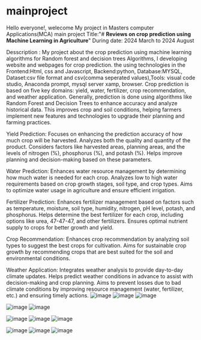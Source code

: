 # mainproject
Hello everyone!, welecome 
My project in Masters computer Applications(MCA)
main project Title:"# **Reviews on crop prediction using Machine Learning in Agriculture**" 
During date: 2024 March to 2024 August

Desscription : My project about the crop prediction using machine learning algorithms for Random forest and decision trees Algorithms, I developing website and webpages for crop prediction. the using technologies in the Frontend:Html, css and Javascript, Backend:python, Database:MYSQL, Dataset:csv file format and csv(comma seperated values),Tools: visual code studio, Anaconda prompt, mysql server xamp, browser.
Crop prediction is based on five key domains: yield, water, fertilizer, crop recommendation, and weather application. Generally, prediction is done using algorithms like Random Forest and Decision Trees to enhance accuracy and analyze historical data. This improves crop and soil conditions, helping farmers implement new features and technologies to upgrade their planning and farming practices.

Yield Prediction:
Focuses on enhancing the prediction accuracy of how much crop will be harvested.
Analyzes both the quality and quantity of the product.
Considers factors like harvested areas, planning areas, and the levels of nitrogen (%), phosphorus (%), and potash (%).
Helps improve planning and decision-making based on these parameters.

Water Prediction:
Enhances water resource management by determining how much water is needed for each crop.
Analyzes low to high water requirements based on crop growth stages, soil type, and crop types.
Aims to optimize water usage in agriculture and ensure efficient irrigation.

Fertilizer Prediction:
Enhances fertilizer management based on factors such as temperature, moisture, soil type, humidity, nitrogen, pH level, potash, and phosphorus.
Helps determine the best fertilizer for each crop, including options like urea, 47-47-47, and other fertilizers.
Ensures optimal nutrient supply to crops for better growth and yield.

Crop Recommendation:
Enhances crop recommendation by analyzing soil types to suggest the best crops for cultivation.
Aims for sustainable crop growth by recommending crops that are best suited for the soil and environmental conditions.

Weather Application:
Integrates weather analysis to provide day-to-day climate updates.
Helps predict weather conditions in advance to assist with decision-making and crop planning.
Aims to prevent losses due to bad climate conditions by improving resource management (water, fertilizer, etc.) and ensuring timely actions.
           ![image](https://github.com/user-attachments/assets/f00a6c9c-166b-4a8b-a789-6541636698c7)
           ![image](https://github.com/user-attachments/assets/2479b266-4066-49d4-b664-9f71dbb3cef4)
           ![image](https://github.com/user-attachments/assets/68171848-d521-4dbf-9c9f-db1fe278aaf3)

           
![image](https://github.com/user-attachments/assets/7632321d-b69b-42df-8acd-059868992a20)
![image](https://github.com/user-attachments/assets/03bd3ffe-aa61-44eb-91aa-24c1dce89de5)


![image](https://github.com/user-attachments/assets/1aca30f3-1636-4f8f-b840-13c73122be38)
![image](https://github.com/user-attachments/assets/51fd29cd-bb5d-4c38-924c-1ebc87b6bc3a)
![image](https://github.com/user-attachments/assets/d8854cf9-2b81-4683-97f0-76f9918c3ea0)

![image](https://github.com/user-attachments/assets/9a28ba9a-2fd4-4417-9434-0348f986a672)
![image](https://github.com/user-attachments/assets/363f462f-69c9-40d7-88c6-0df940aeb249)
![image](https://github.com/user-attachments/assets/d57e987c-24b8-44ae-86db-5d53b9c3e1f8)




